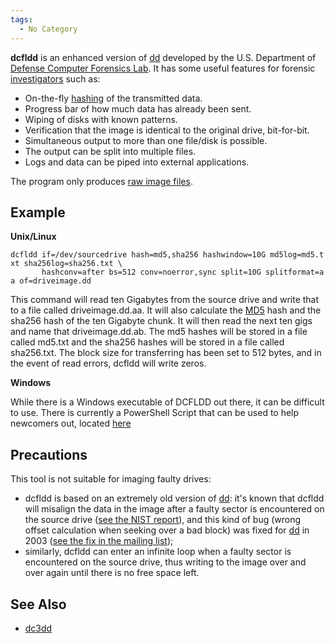 ```yaml
---
tags:
  - No Category
---
```

**dcfldd** is an enhanced version of [dd](dd.md) developed by
the U.S. Department of [Defense Computer Forensics
Lab](defense_computer_forensics_lab.md). It has some useful
features for forensic [investigators](investigator.md) such as:

- On-the-fly [hashing](hash.md) of the transmitted data.
- Progress bar of how much data has already been sent.
- Wiping of disks with known patterns.
- Verification that the image is identical to the original drive,
  bit-for-bit.
- Simultaneous output to more than one file/disk is possible.
- The output can be split into multiple files.
- Logs and data can be piped into external applications.

The program only produces [raw image files](raw_image_format.md).

## Example

**Unix/Linux**

`dcfldd if=/dev/sourcedrive hash=md5,sha256 hashwindow=10G md5log=md5.txt sha256log=sha256.txt \`
`       hashconv=after bs=512 conv=noerror,sync split=10G splitformat=aa of=driveimage.dd`

This command will read ten Gigabytes from the source drive and write
that to a file called driveimage.dd.aa. It will also calculate the
[MD5](md5.md) hash and the sha256 hash of the ten Gigabyte
chunk. It will then read the next ten gigs and name that
driveimage.dd.ab. The md5 hashes will be stored in a file called md5.txt
and the sha256 hashes will be stored in a file called sha256.txt. The
block size for transferring has been set to 512 bytes, and in the event
of read errors, dcfldd will write zeros.

**Windows**

While there is a Windows executable of DCFLDD out there, it can be
difficult to use. There is currently a PowerShell Script that can be
used to help newcomers out, located
[here](https://github.com/Linuxuser437442/powershell-dcfldd)

## Precautions

This tool is not suitable for imaging faulty drives:

- dcfldd is based on an extremely old version of [dd](dd.md):
  it's known that dcfldd will misalign the data in the image after a
  faulty sector is encountered on the source drive ([see the NIST
  report](https://www.cyberfetch.org/groups/community/test-results-digital-data-acquisition-tool-dcfldd-134-1)),
  and this kind of bug (wrong offset calculation when seeking over a bad
  block) was fixed for [dd](dd.md) in 2003 ([see the fix in the
  mailing
  list](https://lists.gnu.org/archive/html/bug-coreutils/2003-10/msg00071.html));
- similarly, dcfldd can enter an infinite loop when a faulty sector is
  encountered on the source drive, thus writing to the image over and
  over again until there is no free space left.

## See Also

- [dc3dd](dc3dd.md)
